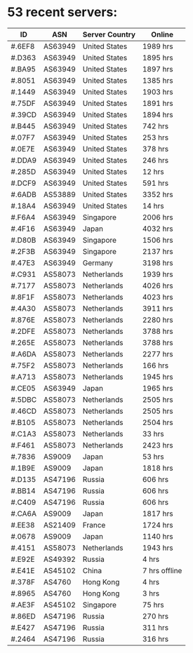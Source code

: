 # 53 recent servers:

| ID | ASN | Server Country | Online |
| ------ | ------ | ------ | ------ |
| #.6EF8 | AS63949 | United States | 1989 hrs |
| #.D363 | AS63949 | United States | 1895 hrs |
| #.BA95 | AS63949 | United States | 1897 hrs |
| #.8051 | AS63949 | United States | 1385 hrs |
| #.1449 | AS63949 | United States | 1903 hrs |
| #.75DF | AS63949 | United States | 1891 hrs |
| #.39CD | AS63949 | United States | 1894 hrs |
| #.B445 | AS63949 | United States | 742 hrs |
| #.07F7 | AS63949 | United States | 253 hrs |
| #.0E7E | AS63949 | United States | 378 hrs |
| #.DDA9 | AS63949 | United States | 246 hrs |
| #.285D | AS63949 | United States | 12 hrs |
| #.DCF9 | AS63949 | United States | 591 hrs |
| #.6ADB | AS53889 | United States | 3352 hrs |
| #.18A4 | AS63949 | United States | 14 hrs |
| #.F6A4 | AS63949 | Singapore | 2006 hrs |
| #.4F16 | AS63949 | Japan | 4032 hrs |
| #.D80B | AS63949 | Singapore | 1506 hrs |
| #.2F3B | AS63949 | Singapore | 2137 hrs |
| #.47E3 | AS63949 | Germany | 3198 hrs |
| #.C931 | AS58073 | Netherlands | 1939 hrs |
| #.7177 | AS58073 | Netherlands | 4026 hrs |
| #.8F1F | AS58073 | Netherlands | 4023 hrs |
| #.4A30 | AS58073 | Netherlands | 3911 hrs |
| #.876E | AS58073 | Netherlands | 2280 hrs |
| #.2DFE | AS58073 | Netherlands | 3788 hrs |
| #.265E | AS58073 | Netherlands | 3788 hrs |
| #.A6DA | AS58073 | Netherlands | 2277 hrs |
| #.75F2 | AS58073 | Netherlands | 166 hrs |
| #.A713 | AS58073 | Netherlands | 1945 hrs |
| #.CE05 | AS63949 | Japan | 1965 hrs |
| #.5DBC | AS58073 | Netherlands | 2505 hrs |
| #.46CD | AS58073 | Netherlands | 2505 hrs |
| #.B105 | AS58073 | Netherlands | 2504 hrs |
| #.C1A3 | AS58073 | Netherlands | 33 hrs |
| #.F461 | AS58073 | Netherlands | 2423 hrs |
| #.7836 | AS9009 | Japan | 53 hrs |
| #.1B9E | AS9009 | Japan | 1818 hrs |
| #.D135 | AS47196 | Russia | 606 hrs |
| #.BB14 | AS47196 | Russia | 606 hrs |
| #.C409 | AS47196 | Russia | 606 hrs |
| #.CA6A | AS9009 | Japan | 1817 hrs |
| #.EE38 | AS21409 | France | 1724 hrs |
| #.0678 | AS9009 | Japan | 1140 hrs |
| #.4151 | AS58073 | Netherlands | 1943 hrs |
| #.E92E | AS49392 | Russia | 4 hrs |
| #.E41E | AS45102 | China | 7 hrs offline |
| #.378F | AS4760 | Hong Kong | 4 hrs |
| #.8965 | AS4760 | Hong Kong | 3 hrs |
| #.AE3F | AS45102 | Singapore | 75 hrs |
| #.86ED | AS47196 | Russia | 270 hrs |
| #.E427 | AS47196 | Russia | 311 hrs |
| #.2464 | AS47196 | Russia | 316 hrs |

